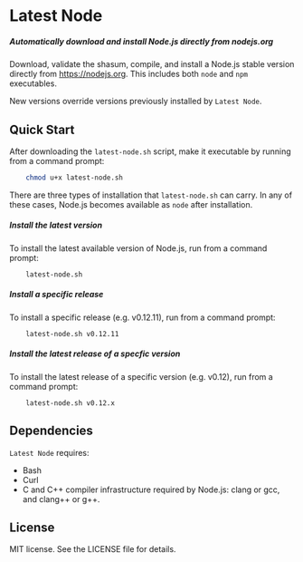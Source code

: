 # Latest Node

##### *Automatically download and install Node.js directly from nodejs.org*

Download, validate the shasum, compile, and install a Node.js stable version directly from https://nodejs.org. This includes both `node` and `npm` executables.

New versions override versions previously installed by `Latest Node`.


## Quick Start

After downloading the `latest-node.sh` script, make it executable by running from a command prompt:
~~~ bash
	chmod u+x latest-node.sh
~~~

There are three types of installation that `latest-node.sh` can carry. In any of these cases, Node.js becomes available as `node` after installation.

##### Install the latest version
To install the latest available version of Node.js, run from a command prompt:
~~~
	latest-node.sh
~~~

##### Install a specific release
To install a specific release (e.g. v0.12.11), run from a command prompt:
~~~
	latest-node.sh v0.12.11
~~~

##### Install the latest release of a specfic version
To install the latest release of a specific version (e.g. v0.12), run from a command prompt:
~~~
	latest-node.sh v0.12.x
~~~


## Dependencies

`Latest Node` requires:
* Bash
* Curl
* C and C++ compiler infrastructure required by Node.js: clang or gcc, and clang++ or g++.


## License

MIT license. See the LICENSE file for details. 

